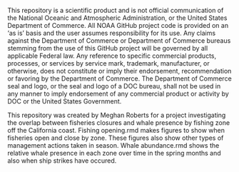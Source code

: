 This repository is a scientific product and is not official communication of the National Oceanic and Atmospheric Administration, or the United States Department of Commerce. All NOAA GitHub project code is provided on an ‘as is’ basis and the user assumes responsibility for its use. Any claims against the Department of Commerce or Department of Commerce bureaus stemming from the use of this GitHub project will be governed by all applicable Federal law. Any reference to specific commercial products, processes, or services by service mark, trademark, manufacturer, or otherwise, does not constitute or imply their endorsement, recommendation or favoring by the Department of Commerce. The Department of Commerce seal and logo, or the seal and logo of a DOC bureau, shall not be used in any manner to imply endorsement of any commercial product or activity by DOC or the United States Government.

This repository was created by Meghan Roberts for a project investigating the overlap between fisheries closures and whale presence by fishing zone off the California coast. Fishing opening.rmd makes figures to show when fisheries open and close by zone. These figures also show other types of management actions taken in season. Whale abundance.rmd shows the relative whale presence in each zone over time in the spring months and also when ship strikes have occured. 
